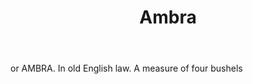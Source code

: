 ---
title: Ambra
letter: A
permalink: "/definitions/ambra.html"
body: or AMBRA. In old English law. A measure of four bushels
published_at: '2018-07-07'
source: Black's Law Dictionary
layout: post
---
